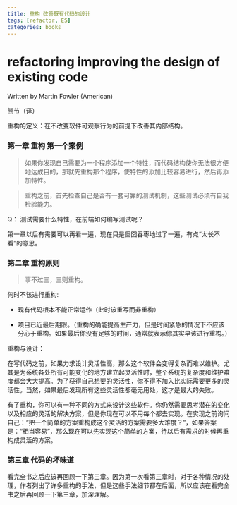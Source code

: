 ```yaml
---
title: 重构 改善既有代码的设计
tags: [refactor, ES]
categories: books
---
```


# refactoring improving the design of existing code 
Written by Martin Fowler (American)

熊节（译）

重构的定义：在不改变软件可观察行为的前提下改善其内部结构。

### 第一章 重构 第一个案例

> 如果你发现自己需要为一个程序添加一个特性，而代码结构使你无法很方便地达成目的，那就先重构那个程序，使特性的添加比较容易进行，然后再添加特性。

> 重构之前，首先检查自己是否有一套可靠的测试机制，这些测试必须有自我检验能力。

Q： 测试需要什么特性，在前端如何编写测试呢？

第一章以后有需要可以再看一遍，现在只是囫囵吞枣地过了一遍，有点“太长不看”的意思。

### 第二章 重构原则

> 事不过三，三则重构。

何时不该进行重构:

- 现有代码根本不能正常运作（此时该重写而非重构）

- 项目已近最后期限。（重构的确能提高生产力，但是时间紧急的情况下不应该分心于重构。如果最后你没有足够的时间，通常就表示你其实早该进行重构。）

重构与设计：

在写代码之前，如果力求设计灵活性高，那么这个软件会变得复杂而难以维护。尤其是为系统各处所有可能变化的地方建立起灵活性时，整个系统的复杂度和维护难度都会大大提高。为了获得自己想要的灵活性，你不得不加入比实际需要更多的灵活性。当然，如果最后发现所有这些灵活性都毫无用处，这才是最大的失败。

有了重构，你可以有一种不同的方式来设计这些软件。你仍然需要思考潜在的变化以及相应的灵活的解决方案，但是你现在可以不用每个都去实现。在实现之前询问自己：“把一个简单的方案重构成这个灵活的方案需要多大难度？”，如果答案是：“相当容易”，那么现在可以先实现这个简单的方案，待以后有需求的时候再重构成灵活的方案。

### 第三章 代码的坏味道

看完全书之后应该再回顾一下第三章。因为第一次看第三章时，对于各种情况的处理，作者列出了许多重构的手法，但是这些手法细节都在后面，所以应该在看完全书之后再回顾一下第三章，加深理解。
